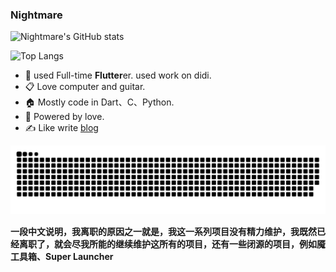 ### Nightmare
![Nightmare's GitHub stats](https://github-readme-stats.vercel.app/api?username=mengyanshou&count_private=true&show_icons=true&layout=compact)

![Top Langs](https://github-readme-stats.vercel.app/api/top-langs/?username=mengyanshou&count_private=true&hide=glsl&langs_count=4)

- 🌱 used Full-time **Flutter**er. used work on didi.
- 📋 Love computer and guitar.
- 🏠 Mostly code in Dart、C、Python.
- 🚀 Powered by love.
- ✍️ Like write [blog](https://nightmare.press/blog/)

![](https://raw.githubusercontent.com/mengyanshou/mengyanshou/output/github-contribution-grid-snake.svg)


**一段中文说明，我离职的原因之一就是，我这一系列项目没有精力维护，我既然已经离职了，就会尽我所能的继续维护这所有的项目，还有一些闭源的项目，例如魇工具箱、Super Launcher**